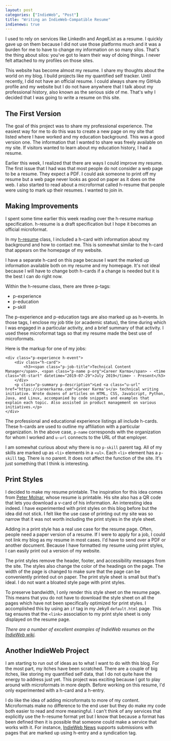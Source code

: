 ```yaml
---
layout: post
categories: ["IndieWeb", "Post"]
title: "Writing an IndieWeb-Compatible Resume"
indienews: true
---
```


I used to rely on services like LinkedIn and AngelList as a resume. I quickly gave up on them because I did not use those platforms much and it was a burden for me to have to change my information on so many silos. That's the thing about silos: you've got to learn their way of doing things. I never felt attached to my profiles on those sites.

This website has become almost my resume. I share my thoughts about the world on my blog. I build projects like my quantified self tracker. Until recently, I did not have an official resume. I could always share my GitHub profile and my website but I do not have anywhere that I talk about my professional history, also known as the serious side of me. That's why I decided that I was going to write a resume on this site.

## The First Version

The goal of this project was to share my professional experience. The easiest way for me to do this was to create a new page on my site that listed where I have worked and my education background. This was a good version one. The information that I wanted to share was freely available on my site. If visitors wanted to learn about my education history, I had a resume.

Earlier this week, I realized that there are ways I could improve my resume. The first issue that I had was that most people do not consider a web page to be a resume. They expect a PDF. I could ask someone to print off my resume but a web page never looks as good on paper as it does on the web. I also started to read about a microformat called h-resume that people were using to mark up their resumes. I wanted to join in.

## Making Improvements

I spent some time earlier this week reading over the h-resume markup specification. h-resume is a draft specification but I hope it becomes an official microformat.

In my [h-resume](https://microformats.org/wiki/h-resume) class, I included a h-card with information about my background and how to contact me. This is somewhat similar to the h-card that appears on the homepage of my website.

I have a separate h-card on this page because I want the marked up information available both on my resume and my homepage. It's not ideal because I will have to change both h-cards if a change is needed but it is the best I can do right now.

Within the h-resume class, there are three p-tags:

- p-experience
- p-education
- p-skill

The p-experience and p-education tags are also marked up as h-events. In those tags, I enclose my job title (or academic status), the time during which I was engaged in a particular activity, and a brief summary of that activity. I used these microformat tags so that my resume made the best use of microformats.

Here is the markup for one of my jobs:

```
<div class="p-experience h-event">
	<div class="h-card">
		<h3><span class="p-job-title">Technical Content Manager</span>, <span class="p-name p-org">Career Karma</span> - <time class="dt-start" datetime="2019-07-29">July 2019</time> - Present</h3>
	</div>
	<p class="p-summary p-description">Led <a class="u-url" href="https://careerkarma.com">Career Karma's</a> technical writing initiative. Wrote dozens of articles on HTML, CSS, JavaScript, Python, Java, and Linux, accompanied by code snippets and examples that explain each topic. Also assisted in product management on various initiatives.</p>
</div>
```

The professional and educational experience listings all include h-cards. These h-cards are used to outline my affiliation with a particular organization. In the above case, `p-name` corresponds with the organization for whom I worked and `u-url` connects to the URL of that employer. 

I am somewhat curious about why there is no `p-skill` parent tag. All of my skills are marked up as `<li>` elements in a `<ul>`. Each `<li>` element has a `p-skill` tag. There is no parent. It does not affect the function of the site. It's just something that I think is interesting.

## Print Styles

I decided to make my resume printable. The inspiration for this idea comes from [Peter Molnar](https://petermolnar.net/cv.html), whose resume is printable. His site also has a QR code that lets you download a v-card of his information. An interesting idea indeed. I have experimented with print styles on this blog before but the idea did not stick. I felt like the use case of printing out my site was so narrow that it was not worth including the print styles in the style sheet.

Adding in a print style has a real use case for the resume page. Often, people need a paper version of a resume. If I were to apply for a job, I could not link my blog as my resume in most cases. I'd have to send over a PDF or another document. Because I have formatted my resume using print styles, I can easily print out a version of my website.

The print styles remove the header, footer, and accessibility messages from the site. The styles also change the color of the headings on the page. The width of the page is changed to make sure that the page can be conveniently printed out on paper. The print style sheet is small but that's ideal. I do not want a bloated style page with print styles.

To preserve bandwidth, I only render this style sheet on the resume page. This means that you do not have to download the style sheet on all the pages which have not been specifically optimized for print styles. I accomplished this by using an `if` tag in my Jekyll `default.html` page. This tag ensures that the `<link>` association to my print style sheet is only displayed on the resume page.

*There are a number of excellent examples of IndieWeb resumes on the [IndieWeb wiki](https://indieweb.org/resume).*

## Another IndieWeb Project

I am starting to run out of ideas as to what I want to do with this blog. For the most part, my itches have been scratched. There are a couple of big itches, like storing my quantified self data, that I do not quite have the energy to address just yet. This project was exciting because I got to play around with microformats in more depth. Before working on this resume, I'd only experimented with a h-card and a h-entry.

I do like the idea of adding microformats to more of my content. Microformats make no difference to the end user but they do make my code both easier to read and more meaningful. I can't think of any services that explicitly use the h-resume format yet but I know that because a format has been defined then it is possible that someone could make a service that works with it. For instance, [IndieWeb News](https://news.indieweb.org/) supports submissions with pages that are marked up using h-entry and a syndication tag.

